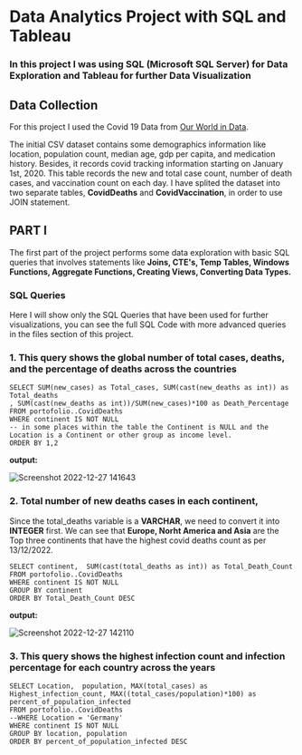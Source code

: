 # Data Analytics Project with SQL and Tableau
### In this project I was using SQL (Microsoft SQL Server) for Data Exploration and Tableau for further Data Visualization

## Data Collection
For this project I used the Covid 19 Data from [Our World
in Data](https://ourworldindata.org/covid-deaths).

The initial CSV dataset contains some demographics information like location, population count, median age, gdp per capita, and medication history. Besides, it records covid tracking information starting on January 1st, 2020. This table records the new and total case count, number of death cases, and vaccination count on each day. I have splited the dataset into two separate tables, **CovidDeaths** and **CovidVaccination**, in order to use JOIN statement.

## PART I

The first part of the project performs some data exploration with basic SQL queries that involves statements like **Joins, CTE's, Temp Tables, Windows Functions, Aggregate Functions, Creating Views, Converting Data Types.** 

### SQL Queries 
Here I will show only the SQL Queries that have been used for further visualizations, you can see the full SQL Code with more advanced queries in the files section of this project.

### 1. This query shows the global number of total cases, deaths, and the percentage of deaths across the countries 

```
SELECT SUM(new_cases) as Total_cases, SUM(cast(new_deaths as int)) as Total_deaths
, SUM(cast(new_deaths as int))/SUM(new_cases)*100 as Death_Percentage
FROM portofolio..CovidDeaths
WHERE continent IS NOT NULL
-- in some places within the table the Continent is NULL and the Location is a Continent or other group as income level.
ORDER BY 1,2
```

**output:**

![Screenshot 2022-12-27 141643](https://user-images.githubusercontent.com/67650188/209672236-2aef68dd-fd63-453e-961b-4e99d4005683.png)

### 2. Total number of new deaths cases in each continent,

Since the total_deaths variable is a **VARCHAR**, we need to convert it into **INTEGER** first. 
We can see that **Europe, Norht America and Asia** are the Top three continents that have the highest covid deaths count as per 13/12/2022. 
```
SELECT continent,  SUM(cast(total_deaths as int)) as Total_Death_Count
FROM portofolio..CovidDeaths
WHERE continent IS NOT NULL
GROUP BY continent
ORDER BY Total_Death_Count DESC
```
**output:**

![Screenshot 2022-12-27 142110](https://user-images.githubusercontent.com/67650188/209672717-f458c607-3526-4eb5-a748-d99a55d58626.png)

### 3. This query shows the highest infection count and infection percentage for each country across the years
```
SELECT Location,  population, MAX(total_cases) as Highest_infection_count, MAX((total_cases/population)*100) as percent_of_population_infected
FROM portofolio..CovidDeaths
--WHERE Location = 'Germany'
WHERE continent IS NOT NULL
GROUP BY location, population
ORDER BY percent_of_population_infected DESC
```
